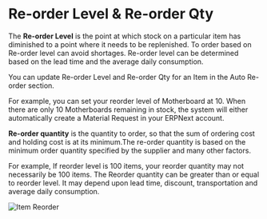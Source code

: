 # Re-order Level & Re-order Qty

The **Re-order Level** is the point at which stock on a particular item has diminished to a point where it needs to be replenished. To order based on Re-order level can avoid shortages. Re-order level can be determined based on the lead time and the average daily consumption.

You can update Re-order Level and Re-order Qty for an Item in the Auto Re-order section.

For example, you can set your reorder level of Motherboard at 10. When there are only 10 Motherboards remaining in stock, the system will either automatically create a Material Request in your ERPNext account.

**Re-order quantity** is the quantity to order, so that the sum of ordering cost and holding cost is at its minimum.The re-order quantity is based on the minimum order quantity specified by the supplier and many other factors.

For example, If reorder level is 100 items, your reorder quantity may not necessarily be 100 items. The Reorder quantity can be greater than or equal to reorder level. It may depend upon lead time, discount, transportation and average daily consumption.

<img alt="Item Reorder" class="screenshot" src="/assets/erpnext_docs/assets/img/stock/item-reorder.png">